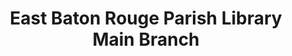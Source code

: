 ---
layout: repo
title: "East Baton Rouge Parish Library Main Branch"
id: 24794
permalink: repos/24794/
---